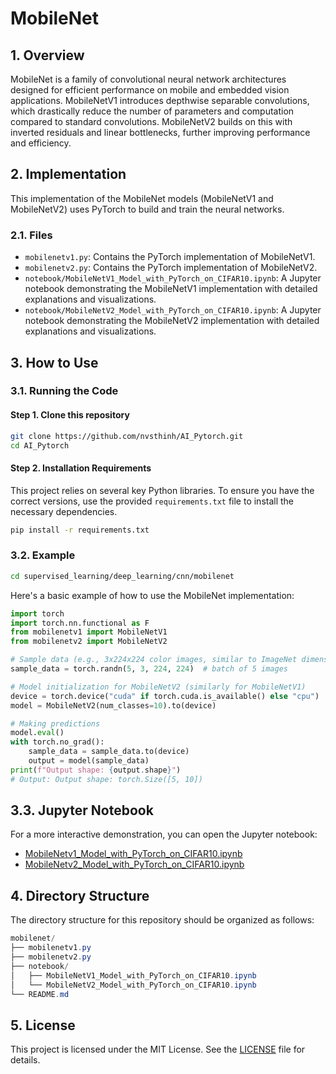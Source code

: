 # MobileNet

## 1. Overview
MobileNet is a family of convolutional neural network architectures designed for efficient performance on mobile and embedded vision applications. MobileNetV1 introduces depthwise separable convolutions, which drastically reduce the number of parameters and computation compared to standard convolutions. MobileNetV2 builds on this with inverted residuals and linear bottlenecks, further improving performance and efficiency.

## 2. Implementation
This implementation of the MobileNet models (MobileNetV1 and MobileNetV2) uses PyTorch to build and train the neural networks.

### 2.1. Files
- `mobilenetv1.py`: Contains the PyTorch implementation of MobileNetV1.
- `mobilenetv2.py`: Contains the PyTorch implementation of MobileNetV2.
- `notebook/MobileNetV1_Model_with_PyTorch_on_CIFAR10.ipynb`: A Jupyter notebook demonstrating the MobileNetV1 implementation with detailed explanations and visualizations. 
- `notebook/MobileNetV2_Model_with_PyTorch_on_CIFAR10.ipynb`: A Jupyter notebook demonstrating the MobileNetV2 implementation with detailed explanations and visualizations.

## 3. How to Use
### 3.1. Running the Code
#### Step 1. Clone this repository
```bash
git clone https://github.com/nvsthinh/AI_Pytorch.git
cd AI_Pytorch
```
#### Step 2. Installation Requirements
This project relies on several key Python libraries. To ensure you have the correct versions, use the provided `requirements.txt` file to install the necessary dependencies.
```bash
pip install -r requirements.txt
```

### 3.2. Example
```bash
cd supervised_learning/deep_learning/cnn/mobilenet
```
Here's a basic example of how to use the MobileNet implementation:
```python
import torch
import torch.nn.functional as F
from mobilenetv1 import MobileNetV1
from mobilenetv2 import MobileNetV2

# Sample data (e.g., 3x224x224 color images, similar to ImageNet dimensions)
sample_data = torch.randn(5, 3, 224, 224)  # batch of 5 images

# Model initialization for MobileNetV2 (similarly for MobileNetV1)
device = torch.device("cuda" if torch.cuda.is_available() else "cpu")
model = MobileNetV2(num_classes=10).to(device)

# Making predictions
model.eval()
with torch.no_grad():
    sample_data = sample_data.to(device)
    output = model(sample_data)
print(f"Output shape: {output.shape}")
# Output: Output shape: torch.Size([5, 10])
```
## 3.3. Jupyter Notebook
For a more interactive demonstration, you can open the Jupyter notebook: 
- [MobileNetv1_Model_with_PyTorch_on_CIFAR10.ipynb](https://github.com/nvsthinh/AI_Pytorch/blob/main/supervised_learning/deep_learning/cnn/mobilenet/notebook/MobileNetv1_Model_with_PyTorch_on_CIFAR10.ipynb)
- [MobileNetv2_Model_with_PyTorch_on_CIFAR10.ipynb](https://github.com/nvsthinh/AI_Pytorch/blob/main/supervised_learning/deep_learning/cnn/mobilenet/notebook/MobileNetv2_Model_with_PyTorch_on_CIFAR10.ipynb)

## 4. Directory Structure
The directory structure for this repository should be organized as follows:
```csharp
mobilenet/
├── mobilenetv1.py
├── mobilenetv2.py
├── notebook/
│   ├── MobileNetV1_Model_with_PyTorch_on_CIFAR10.ipynb
│   └── MobileNetV2_Model_with_PyTorch_on_CIFAR10.ipynb
└── README.md
```

## 5. License
This project is licensed under the MIT License. See the [LICENSE](https://github.com/nvsthinh/AI_Pytorch/blob/main/LICENSE) file for details.